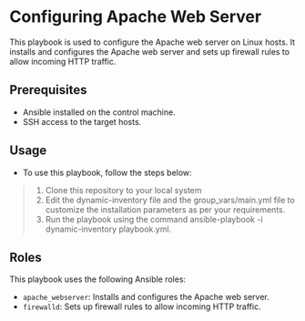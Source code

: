 # Configuring Apache Web Server

This playbook is used to configure the Apache web server on Linux hosts. It installs and configures the Apache web server and sets up firewall rules to allow incoming HTTP traffic.

## Prerequisites
- Ansible installed on the control machine.
- SSH access to the target hosts.

## Usage
- To use this playbook, follow the steps below:

>1. Clone this repository to your local system
>2. Edit the dynamic-inventory file and the group_vars/main.yml file to customize the installation parameters as per your requirements.
>3. Run the playbook using the command ansible-playbook -i dynamic-inventory playbook.yml.

## Roles
This playbook uses the following Ansible roles:
- `apache_webserver`: Installs and configures the Apache web server.
- `firewalld`: Sets up firewall rules to allow incoming HTTP traffic.